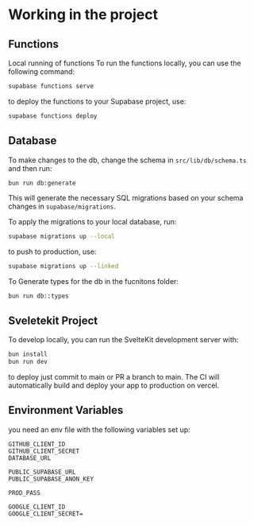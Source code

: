 # Working in the project

## Functions

Local running of functions
To run the functions locally, you can use the following command:

```bash
supabase functions serve
```

to deploy the functions to your Supabase project, use:

```bash
supabase functions deploy
```

## Database

To make changes to the db, change the schema in `src/lib/db/schema.ts` and then run:

```bash
bun run db:generate
```

This will generate the necessary SQL migrations based on your schema changes in `supabase/migrations`.

To apply the migrations to your local database, run:

```bash
supabase migrations up --local
```

to push to production, use:

```bash
supabase migrations up --linked
```

To Generate types for the db in the fucnitons folder:

```bun run db::types```

## Sveletekit Project

To develop locally, you can run the SvelteKit development server with:

```bash
bun install
bun run dev
```

to deploy just commit to main or PR a branch to main. The CI will automatically build and deploy your app to production on vercel.

## Environment Variables

you need an env file with the following variables set up:

```env
GITHUB_CLIENT_ID
GITHUB_CLIENT_SECRET
DATABASE_URL

PUBLIC_SUPABASE_URL
PUBLIC_SUPABASE_ANON_KEY

PROD_PASS

GOOGLE_CLIENT_ID
GOOGLE_CLIENT_SECRET=
```
